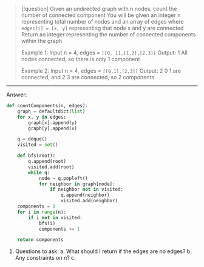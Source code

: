 
>[!question]
>Given an undirected graph with n nodes, count the number of connected component
>You will be given an integer n representing total number of nodes and an array of edges
>where `edges[i] = [x, y]` representing that node x and y are connected
>Return an integer representing the number of connected components within the graph
>
>Example 1:
>Input n = 4, edges = `[[0, 1],[1,2],[2,3]]`
>Output: 1
>All nodes connected, so there is only 1 component
>
>Example 2:
>Input n = 4, edges = `[[0,1],[2,3]]`
>Output: 2
>0 1 are connected, and 2 3 are connected, so 2 components
****


Answer:
```Python
def countComponents(n, edges):
	graph = defaultdict(list)
	for x, y in edges:
		graph[x].append(y)
		graph[y].append(x)

	q = deque()
	visited = set()

	def bfs(root):
		q.append(root)
		visited.add(root)
		while q:
			node = q.popleft()
			for neighbor in graph[node]:
				if neighbor not in visited:
					q.append(neighbor)
					visited.add(neighbor)
	components = 0
	for i in range(n):
		if i not in visited:
			bfs(i)
			components += 1

	return components
```

1. Questions to ask:
	a. What should I return if the edges are no edges?
	b. Any constraints on n?
	c. 
